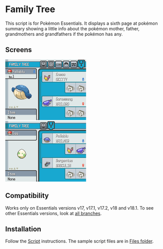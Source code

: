 # Family Tree
This script is for Pokémon Essentials. It displays a sixth page at pokémon summary showing a little info about the pokémon mother, father, grandmothers and grandfathers if the pokémon has any.

## Screens
![](Screens/screen.png)
![](Screens/screen2.png)

## Compatibility
Works only on Essentials versions v17, v17.1, v17.2, v18 and v18.1. To see other Essentials versions, look at [all branches](../../branches/all).

## Installation
Follow the [Script](/Script.rb) instructions. The sample script files are in [Files folder](/Files).